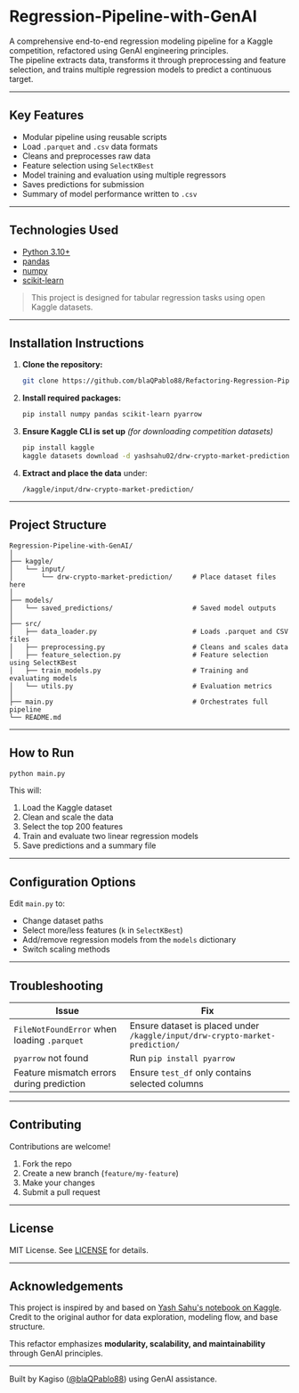 
# Regression-Pipeline-with-GenAI

A comprehensive end-to-end regression modeling pipeline for a Kaggle competition, refactored using GenAI engineering principles.  
The pipeline extracts data, transforms it through preprocessing and feature selection, and trains multiple regression models to predict a continuous target.

---

## Key Features

- Modular pipeline using reusable scripts
- Load `.parquet` and `.csv` data formats
- Cleans and preprocesses raw data
- Feature selection using `SelectKBest`
- Model training and evaluation using multiple regressors
- Saves predictions for submission
- Summary of model performance written to `.csv`

---

## Technologies Used

- [Python 3.10+](https://www.python.org/)
- [pandas](https://pandas.pydata.org/)
- [numpy](https://numpy.org/)
- [scikit-learn](https://scikit-learn.org/stable/)

> This project is designed for tabular regression tasks using open Kaggle datasets.

---

## Installation Instructions

1. **Clone the repository:**

   ```bash
   git clone https://github.com/blaQPablo88/Refactoring-Regression-Pipeline-with-GenAI
   ```

2. **Install required packages:**

   ```bash
   pip install numpy pandas scikit-learn pyarrow
   ```

3. **Ensure Kaggle CLI is set up** *(for downloading competition datasets)*

   ```bash
   pip install kaggle
   kaggle datasets download -d yashsahu02/drw-crypto-market-prediction
   ```

4. **Extract and place the data** under:

   ```
   /kaggle/input/drw-crypto-market-prediction/
   ```

---

## Project Structure

```
Regression-Pipeline-with-GenAI/
│
├── kaggle/
│   └── input/
│       └── drw-crypto-market-prediction/     # Place dataset files here
│
├── models/
│   └── saved_predictions/                    # Saved model outputs
│
├── src/
│   ├── data_loader.py                        # Loads .parquet and CSV files
│   ├── preprocessing.py                      # Cleans and scales data
│   ├── feature_selection.py                  # Feature selection using SelectKBest
│   ├── train_models.py                       # Training and evaluating models
│   └── utils.py                              # Evaluation metrics
│
├── main.py                                   # Orchestrates full pipeline
└── README.md
```

---

## How to Run

```bash
python main.py
```

This will:

1. Load the Kaggle dataset
2. Clean and scale the data
3. Select the top 200 features
4. Train and evaluate two linear regression models
5. Save predictions and a summary file

---

## Configuration Options

Edit `main.py` to:

- Change dataset paths
- Select more/less features (`k` in `SelectKBest`)
- Add/remove regression models from the `models` dictionary
- Switch scaling methods

---

## Troubleshooting

| Issue | Fix |
|------|------|
| `FileNotFoundError` when loading `.parquet` | Ensure dataset is placed under `/kaggle/input/drw-crypto-market-prediction/` |
| `pyarrow` not found | Run `pip install pyarrow` |
| Feature mismatch errors during prediction | Ensure `test_df` only contains selected columns |

---

## Contributing

Contributions are welcome!

1. Fork the repo
2. Create a new branch (`feature/my-feature`)
3. Make your changes
4. Submit a pull request

---

## License

MIT License. See [LICENSE](LICENSE) for details.

---

## Acknowledgements

This project is inspired by and based on [Yash Sahu's notebook on Kaggle](https://www.kaggle.com/code/yashsahu02/drw-crypto-market-prediction).  
Credit to the original author for data exploration, modeling flow, and base structure.

This refactor emphasizes **modularity, scalability, and maintainability** through GenAI principles.

---

Built by Kagiso ([@blaQPablo88](https://github.com/blaQPablo88)) using GenAI assistance.
